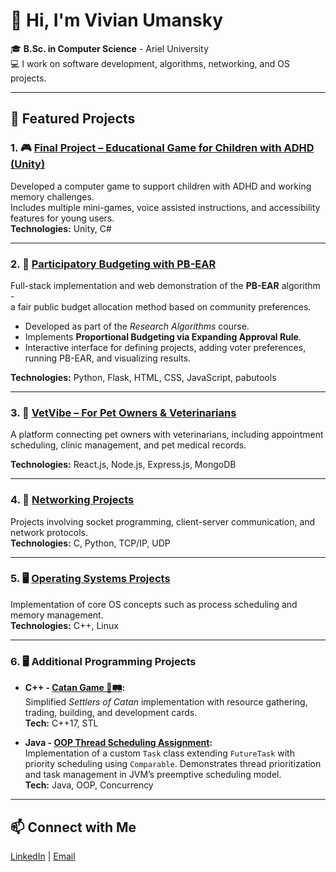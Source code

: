 # 👋 Hi, I'm Vivian Umansky

🎓 **B.Sc. in Computer Science** - Ariel University  
💻 I work on software development, algorithms, networking, and OS projects.

---

## 🚀 Featured Projects

### 1. 🎮 [Final Project – Educational Game for Children with ADHD (Unity)](https://github.com/TwoBitCode/Stellar_Mind)
Developed a computer game to support children with ADHD and working memory challenges.  
Includes multiple mini-games, voice assisted instructions, and accessibility features for young users.  
**Technologies:** Unity, C#

---

### 2. 🧠 [Participatory Budgeting with PB-EAR](https://github.com/vivianu2001/pb-ear-flask-site)
Full-stack implementation and web demonstration of the **PB-EAR** algorithm -  
a fair public budget allocation method based on community preferences.

- Developed as part of the *Research Algorithms* course.  
- Implements **Proportional Budgeting via Expanding Approval Rule**.  
- Interactive interface for defining projects, adding voter preferences, running PB-EAR, and visualizing results.

**Technologies:** Python, Flask, HTML, CSS, JavaScript, pabutools

---

### 3. 🐾 [VetVibe – For Pet Owners & Veterinarians](https://github.com/VetVibe/ProjectMain)
A platform connecting pet owners with veterinarians, including appointment scheduling, clinic management, and pet medical records.

**Technologies:** React.js, Node.js, Express.js, MongoDB

---

### 4. 📡 [Networking Projects](https://github.com/vivianu2001/network_project)
Projects involving socket programming, client-server communication, and network protocols.  
**Technologies:** C, Python, TCP/IP, UDP

---

### 5. 🖥️ [Operating Systems Projects](https://github.com/Eladi24/OS_2024-FINAL_PROJECT_MST)
Implementation of core OS concepts such as process scheduling and memory management.  
**Technologies:** C++, Linux

---

### 6. 🖥️ Additional Programming Projects

- **C++ - [Catan Game 🎲🛤️](https://github.com/vivianu2001/CATAN_GAME):**  
  Simplified *Settlers of Catan* implementation with resource gathering, trading, building, and development cards.  
  **Tech:** C++17, STL

- **Java - [OOP Thread Scheduling Assignment](https://github.com/vivianu2001/OOP.ASSIGNMENT2_PART_2):**  
  Implementation of a custom `Task` class extending `FutureTask` with priority scheduling using `Comparable`. Demonstrates thread prioritization and task management in JVM’s preemptive scheduling model.  
  **Tech:** Java, OOP, Concurrency


---

## 📫 Connect with Me
[LinkedIn](www.linkedin.com/in/vivian-umansky) | [Email](mailto:umanskyvivian@gmail.com)
